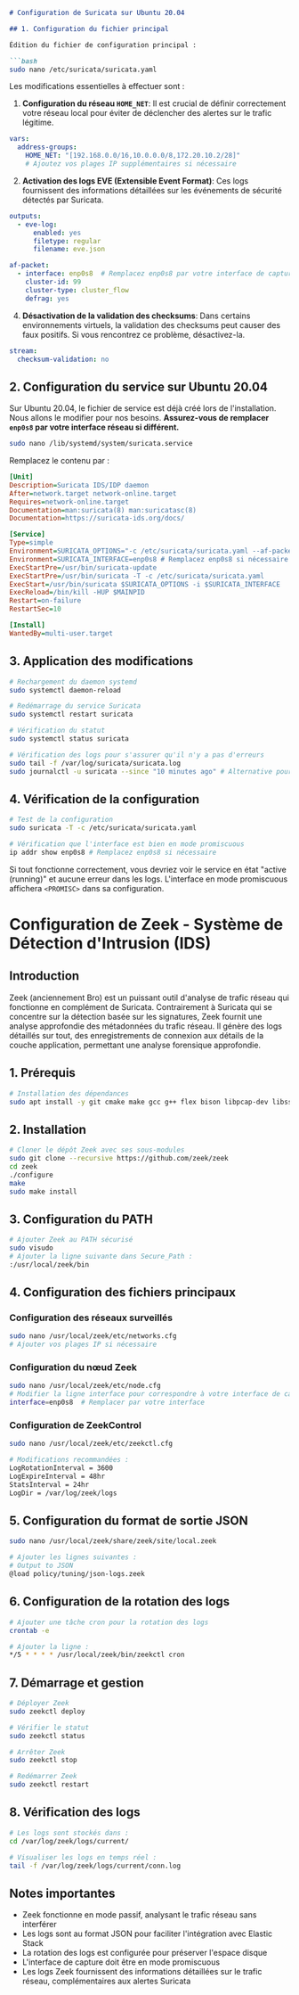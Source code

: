 

```markdown
# Configuration de Suricata sur Ubuntu 20.04

## 1. Configuration du fichier principal

Édition du fichier de configuration principal :

```bash
sudo nano /etc/suricata/suricata.yaml
```

Les modifications essentielles à effectuer sont :

1. **Configuration du réseau `HOME_NET`**:  Il est crucial de définir correctement votre réseau local pour éviter de déclencher des alertes sur le trafic légitime.

```yaml
vars:
  address-groups:
    HOME_NET: "[192.168.0.0/16,10.0.0.0/8,172.20.10.2/28]"
    # Ajoutez vos plages IP supplémentaires si nécessaire
```

2. **Activation des logs EVE (Extensible Event Format)**:  Ces logs fournissent des informations détaillées sur les événements de sécurité détectés par Suricata.

```yaml
outputs:
  - eve-log:
      enabled: yes
      filetype: regular
      filename: eve.json
```

```yaml
af-packet:
  - interface: enp0s8  # Remplacez enp0s8 par votre interface de capture
    cluster-id: 99
    cluster-type: cluster_flow
    defrag: yes
```

4. **Désactivation de la validation des checksums**:  Dans certains environnements virtuels, la validation des checksums peut causer des faux positifs.  Si vous rencontrez ce problème, désactivez-la.

```yaml
stream:
  checksum-validation: no
```


## 2. Configuration du service sur Ubuntu 20.04

Sur Ubuntu 20.04, le fichier de service est déjà créé lors de l'installation.  Nous allons le modifier pour nos besoins. **Assurez-vous de remplacer `enp0s8` par votre interface réseau si différent.**

```bash
sudo nano /lib/systemd/system/suricata.service
```

Remplacez le contenu par :

```ini
[Unit]
Description=Suricata IDS/IDP daemon
After=network.target network-online.target
Requires=network-online.target
Documentation=man:suricata(8) man:suricatasc(8)
Documentation=https://suricata-ids.org/docs/

[Service]
Type=simple
Environment=SURICATA_OPTIONS="-c /etc/suricata/suricata.yaml --af-packet"
Environment=SURICATA_INTERFACE=enp0s8 # Remplacez enp0s8 si nécessaire
ExecStartPre=/usr/bin/suricata-update
ExecStartPre=/usr/bin/suricata -T -c /etc/suricata/suricata.yaml
ExecStart=/usr/bin/suricata $SURICATA_OPTIONS -i $SURICATA_INTERFACE
ExecReload=/bin/kill -HUP $MAINPID
Restart=on-failure
RestartSec=10

[Install]
WantedBy=multi-user.target
```

## 3. Application des modifications

```bash
# Rechargement du daemon systemd
sudo systemctl daemon-reload

# Redémarrage du service Suricata
sudo systemctl restart suricata

# Vérification du statut
sudo systemctl status suricata

# Vérification des logs pour s'assurer qu'il n'y a pas d'erreurs
sudo tail -f /var/log/suricata/suricata.log
sudo journalctl -u suricata --since "10 minutes ago" # Alternative pour voir les logs récents
```

## 4. Vérification de la configuration

```bash
# Test de la configuration
sudo suricata -T -c /etc/suricata/suricata.yaml

# Vérification que l'interface est bien en mode promiscuous
ip addr show enp0s8 # Remplacez enp0s8 si nécessaire
```

Si tout fonctionne correctement, vous devriez voir le service en état "active (running)" et aucune erreur dans les logs.  L'interface en mode promiscuous affichera `<PROMISC>` dans sa configuration.



# Configuration de Zeek - Système de Détection d'Intrusion (IDS)

## Introduction
Zeek (anciennement Bro) est un puissant outil d'analyse de trafic réseau qui fonctionne en complément de Suricata. Contrairement à Suricata qui se concentre sur la détection basée sur les signatures, Zeek fournit une analyse approfondie des métadonnées du trafic réseau. Il génère des logs détaillés sur tout, des enregistrements de connexion aux détails de la couche application, permettant une analyse forensique approfondie.

## 1. Prérequis

```bash
# Installation des dépendances
sudo apt install -y git cmake make gcc g++ flex bison libpcap-dev libssl-dev python-dev swig zlib1g-dev
```

## 2. Installation

```bash
# Cloner le dépôt Zeek avec ses sous-modules
sudo git clone --recursive https://github.com/zeek/zeek
cd zeek
./configure
make
sudo make install
```

## 3. Configuration du PATH

```bash
# Ajouter Zeek au PATH sécurisé
sudo visudo
# Ajouter la ligne suivante dans Secure_Path :
:/usr/local/zeek/bin
```

## 4. Configuration des fichiers principaux

### Configuration des réseaux surveillés
```bash
sudo nano /usr/local/zeek/etc/networks.cfg
# Ajouter vos plages IP si nécessaire
```

### Configuration du nœud Zeek
```bash
sudo nano /usr/local/zeek/etc/node.cfg
# Modifier la ligne interface pour correspondre à votre interface de capture :
interface=enp0s8  # Remplacer par votre interface
```

### Configuration de ZeekControl
```bash
sudo nano /usr/local/zeek/etc/zeekctl.cfg

# Modifications recommandées :
LogRotationInterval = 3600
LogExpireInterval = 48hr
StatsInterval = 24hr
LogDir = /var/log/zeek/logs
```

## 5. Configuration du format de sortie JSON

```bash
sudo nano /usr/local/zeek/share/zeek/site/local.zeek

# Ajouter les lignes suivantes :
# Output to JSON
@load policy/tuning/json-logs.zeek
```

## 6. Configuration de la rotation des logs

```bash
# Ajouter une tâche cron pour la rotation des logs
crontab -e

# Ajouter la ligne :
*/5 * * * * /usr/local/zeek/bin/zeekctl cron
```

## 7. Démarrage et gestion

```bash
# Déployer Zeek
sudo zeekctl deploy

# Vérifier le statut
sudo zeekctl status

# Arrêter Zeek
sudo zeekctl stop

# Redémarrer Zeek
sudo zeekctl restart
```

## 8. Vérification des logs

```bash
# Les logs sont stockés dans :
cd /var/log/zeek/logs/current/

# Visualiser les logs en temps réel :
tail -f /var/log/zeek/logs/current/conn.log
```

## Notes importantes

- Zeek fonctionne en mode passif, analysant le trafic réseau sans interférer
- Les logs sont au format JSON pour faciliter l'intégration avec Elastic Stack
- La rotation des logs est configurée pour préserver l'espace disque
- L'interface de capture doit être en mode promiscuous
- Les logs Zeek fournissent des informations détaillées sur le trafic réseau, complémentaires aux alertes Suricata